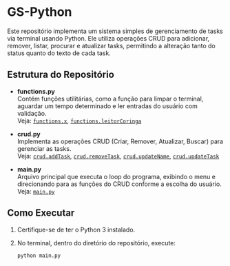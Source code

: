 # GS-Python

Este repositório implementa um sistema simples de gerenciamento de tasks via terminal usando Python. Ele utiliza operações CRUD para adicionar, remover, listar, procurar e atualizar tasks, permitindo a alteração tanto do status quanto do texto de cada task.

## Estrutura do Repositório

- **functions.py**  
  Contém funções utilitárias, como a função para limpar o terminal, aguardar um tempo determinado e ler entradas do usuário com validação.  
  Veja: [`functions.x`](functions.py), [`functions.leitorCoringa`](functions.py)
  
- **crud.py**  
  Implementa as operações CRUD (Criar, Remover, Atualizar, Buscar) para gerenciar as tasks.  
  Veja: [`crud.addTask`](crud.py), [`crud.removeTask`](crud.py), [`crud.updateName`](crud.py), [`crud.updateTask`](crud.py)
  
- **main.py**  
  Arquivo principal que executa o loop do programa, exibindo o menu e direcionando para as funções do CRUD conforme a escolha do usuário.  
  Veja: [`main.py`](main.py)

## Como Executar

1. Certifique-se de ter o Python 3 instalado.
2. No terminal, dentro do diretório do repositório, execute:
   
   ```sh
   python main.py